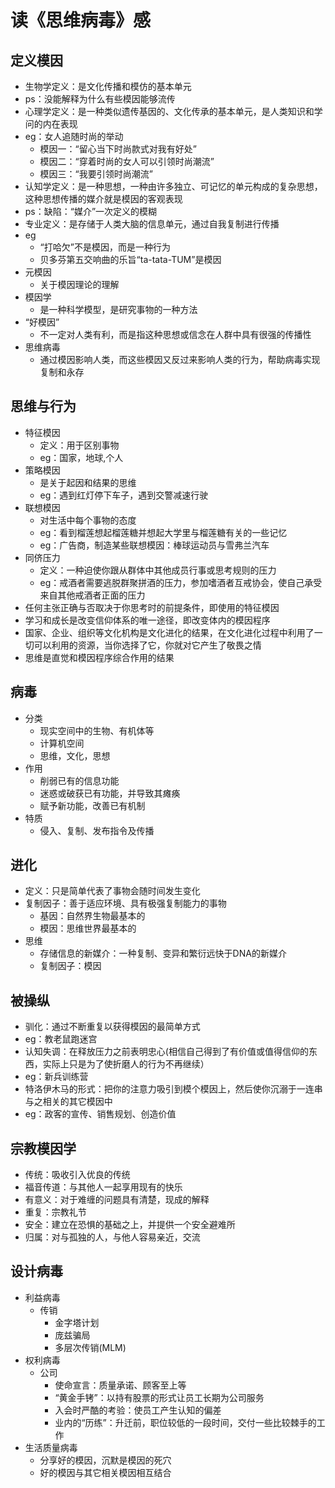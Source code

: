 # 读《思维病毒》感

## 定义模因
- 生物学定义：是文化传播和模仿的基本单元
- ps：没能解释为什么有些模因能够流传
- 心理学定义：是一种类似遗传基因的、文化传承的基本单元，是人类知识和学问的内在表现
- eg：女人追随时尚的举动
	- 模因一：“留心当下时尚款式对我有好处”
	- 模因二：“穿着时尚的女人可以引领时尚潮流”
	- 模因三：“我要引领时尚潮流”
- 认知学定义：是一种思想，一种由许多独立、可记忆的单元构成的复杂思想，这种思想传播的媒介就是模因的客观表现
- ps：缺陷：“媒介”一次定义的模糊
- 专业定义：是存储于人类大脑的信息单元，通过自我复制进行传播
- eg
	- “打哈欠”不是模因，而是一种行为
	- 贝多芬第五交响曲的乐旨“ta-tata-TUM”是模因
- 元模因
	- 关于模因理论的理解
- 模因学
	- 是一种科学模型，是研究事物的一种方法
- “好模因”
	- 不一定对人类有利，而是指这种思想或信念在人群中具有很强的传播性
- 思维病毒
	- 通过模因影响人类，而这些模因又反过来影响人类的行为，帮助病毒实现复制和永存

## 思维与行为
- 特征模因
	- 定义：用于区别事物
	- eg：国家，地球,个人
- 策略模因
	- 是关于起因和结果的思维
	- eg：遇到红灯停下车子，遇到交警减速行驶
- 联想模因
	- 对生活中每个事物的态度
	- eg：看到榴莲想起榴莲糖并想起大学里与榴莲糖有关的一些记忆
	- eg：广告商，制造某些联想模因：棒球运动员与雪弗兰汽车
- 同侪压力
	- 定义：一种迫使你跟从群体中其他成员行事或思考规则的压力
	- eg：戒酒者需要逃脱群聚拼酒的压力，参加嗜酒者互戒协会，使自己承受来自其他戒酒者正面的压力
- 任何主张正确与否取决于你思考时的前提条件，即使用的特征模因
- 学习和成长是改变信仰体系的唯一途径，即改变体内的模因程序
- 国家、企业、组织等文化机构是文化进化的结果，在文化进化过程中利用了一切可以利用的资源，当你选择了它，你就对它产生了敬畏之情
- 思维是直觉和模因程序综合作用的结果

## 病毒
- 分类
	- 现实空间中的生物、有机体等
	- 计算机空间
	- 思维，文化，思想
- 作用
	- 削弱已有的信息功能
	- 迷惑或破获已有功能，并导致其瘫痪
	- 赋予新功能，改善已有机制
- 特质
	- 侵入、复制、发布指令及传播

## 进化
- 定义：只是简单代表了事物会随时间发生变化
- 复制因子：善于适应环境、具有极强复制能力的事物
	- 基因：自然界生物最基本的
	- 模因：思维世界最基本的
- 思维
	- 存储信息的新媒介：一种复制、变异和繁衍远快于DNA的新媒介
	- 复制因子：模因

## 被操纵
- 驯化：通过不断重复以获得模因的最简单方式
- eg：教老鼠跑迷宫
- 认知失调：在释放压力之前表明忠心(相信自己得到了有价值或值得信仰的东西，实际上只是为了使折磨人的行为不再继续）
- eg：新兵训练营
- 特洛伊木马的形式：把你的注意力吸引到模个模因上，然后使你沉溺于一连串与之相关的其它模因中
- eg：政客的宣传、销售规划、创造价值

## 宗教模因学
- 传统：吸收引入优良的传统
- 福音传道：与其他人一起享用现有的快乐
- 有意义：对于难缠的问题具有清楚，现成的解释
- 重复：宗教礼节
- 安全：建立在恐惧的基础之上，并提供一个安全避难所
- 归属：对与孤独的人，与他人容易亲近，交流

## 设计病毒
- 利益病毒
	- 传销
		- 金字塔计划
		- 庞兹骗局
		- 多层次传销(MLM)
- 权利病毒
	- 公司
		- 使命宣言：质量承诺、顾客至上等
		- “黄金手铐”：以持有股票的形式让员工长期为公司服务
		- 入会时严酷的考验：使员工产生认知的偏差
		- 业内的“历练”：升迁前，职位较低的一段时间，交付一些比较棘手的工作
- 生活质量病毒
	- 分享好的模因，沉默是模因的死穴
	- 好的模因与其它相关模因相互结合
